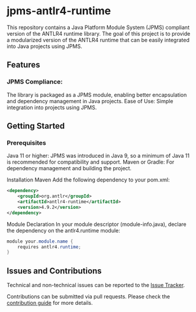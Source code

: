 # jpms-antlr4-runtime
This repository contains a Java Platform Module System (JPMS) compliant version of the ANTLR4 runtime library. The goal of this project is to provide a modularized version of the ANTLR4 runtime that can be easily integrated into Java projects using JPMS.

## Features

### JPMS Compliance: 
The library is packaged as a JPMS module, enabling better encapsulation and dependency management in Java projects.
Ease of Use: Simple integration into projects using JPMS.

## Getting Started
### Prerequisites

Java 11 or higher: JPMS was introduced in Java 9, so a minimum of Java 11 is recommended for compatibility and support.
Maven or Gradle: For dependency management and building the project.

Installation
Maven
Add the following dependency to your pom.xml:
```xml
<dependency>
    <groupId>org.antlr</groupId>
    <artifactId>antlr4-runtime</artifactId>
    <version>4.9.2</version>
</dependency>
```

Module Declaration
In your module descriptor (module-info.java), declare the dependency on the antlr4.runtime module:

```java
module your.module.name {
    requires antlr4.runtime;
}
```



## Issues and Contributions
Technical and non-technical issues can be reported to the [Issue Tracker](https://github.com/ikmdev/repo-seed/issues).

Contributions can be submitted via pull requests. Please check the [contribution guide](doc/how-to-contribute.md) for more details.